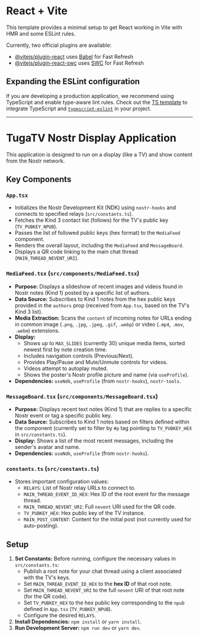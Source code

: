 # React + Vite

This template provides a minimal setup to get React working in Vite with HMR and some ESLint rules.

Currently, two official plugins are available:

- [@vitejs/plugin-react](https://github.com/vitejs/vite-plugin-react/blob/main/packages/plugin-react/README.md) uses [Babel](https://babeljs.io/) for Fast Refresh
- [@vitejs/plugin-react-swc](https://github.com/vitejs/vite-plugin-react-swc) uses [SWC](https://swc.rs/) for Fast Refresh

## Expanding the ESLint configuration

If you are developing a production application, we recommend using TypeScript and enable type-aware lint rules. Check out the [TS template](https://github.com/vitejs/vite/tree/main/packages/create-vite/template-react-ts) to integrate TypeScript and [`typescript-eslint`](https://typescript-eslint.io) in your project.

---

# TugaTV Nostr Display Application

This application is designed to run on a display (like a TV) and show content from the Nostr network.

## Key Components

### `App.tsx`
- Initializes the Nostr Development Kit (NDK) using `nostr-hooks` and connects to specified relays (`src/constants.ts`).
- Fetches the Kind 3 contact list (follows) for the TV's public key (`TV_PUBKEY_NPUB`).
- Passes the list of followed public keys (hex format) to the `MediaFeed` component.
- Renders the overall layout, including the `MediaFeed` and `MessageBoard`.
- Displays a QR code linking to the main chat thread (`MAIN_THREAD_NEVENT_URI`).

### `MediaFeed.tsx` (`src/components/MediaFeed.tsx`)
- **Purpose:** Displays a slideshow of recent images and videos found in Nostr notes (Kind 1) posted by a specific list of authors.
- **Data Source:** Subscribes to Kind 1 notes from the hex public keys provided in the `authors` prop (received from `App.tsx`, based on the TV's Kind 3 list).
- **Media Extraction:** Scans the `content` of incoming notes for URLs ending in common image (`.png`, `.jpg`, `.jpeg`, `.gif`, `.webp`) or video (`.mp4`, `.mov`, `.webm`) extensions.
- **Display:**
    - Shows up to `MAX_SLIDES` (currently 30) unique media items, sorted newest first by note creation time.
    - Includes navigation controls (Previous/Next).
    - Provides Play/Pause and Mute/Unmute controls for videos.
    - Videos attempt to autoplay muted.
    - Shows the poster's Nostr profile picture and name (via `useProfile`).
- **Dependencies:** `useNdk`, `useProfile` (from `nostr-hooks`), `nostr-tools`.

### `MessageBoard.tsx` (`src/components/MessageBoard.tsx`)
- **Purpose:** Displays recent text notes (Kind 1) that are replies to a specific Nostr event or tag a specific public key.
- **Data Source:** Subscribes to Kind 1 notes based on filters defined within the component (currently set to filter by `#p` tag pointing to `TV_PUBKEY_HEX` in `src/constants.ts`).
- **Display:** Shows a list of the most recent messages, including the sender's avatar and name.
- **Dependencies:** `useNdk`, `useProfile` (from `nostr-hooks`).

### `constants.ts` (`src/constants.ts`)
- Stores important configuration values:
    - `RELAYS`: List of Nostr relay URLs to connect to.
    - `MAIN_THREAD_EVENT_ID_HEX`: Hex ID of the root event for the message thread.
    - `MAIN_THREAD_NEVENT_URI`: Full `nevent` URI used for the QR code.
    - `TV_PUBKEY_HEX`: Hex public key of the TV instance.
    - `MAIN_POST_CONTENT`: Content for the initial post (not currently used for auto-posting).

## Setup

1.  **Set Constants:** Before running, configure the necessary values in `src/constants.ts`:
    *   Publish a root note for your chat thread using a client associated with the TV's keys.
    *   Set `MAIN_THREAD_EVENT_ID_HEX` to the **hex ID** of that root note.
    *   Set `MAIN_THREAD_NEVENT_URI` to the full `nevent` URI of that root note (for the QR code).
    *   Set `TV_PUBKEY_HEX` to the hex public key corresponding to the `npub` defined in `App.tsx` (`TV_PUBKEY_NPUB`).
    *   Configure the desired `RELAYS`.
2.  **Install Dependencies:** `npm install` or `yarn install`.
3.  **Run Development Server:** `npm run dev` or `yarn dev`.
